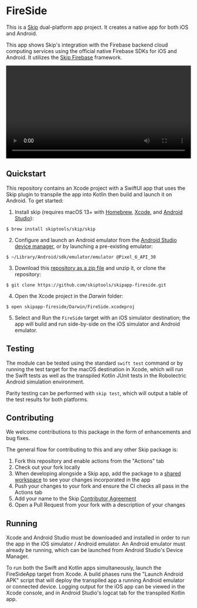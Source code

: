 # FireSide

This is a [Skip](https://skip.tools) dual-platform app project.
It creates a native app for both iOS and Android.

This app shows Skip's integration with the Firebase backend
cloud computing services
using the official native Firebase SDKs for iOS and Android.
It utilizes the
[Skip Firebase](https://github.com/skiptools/skip-firebase)
framework.

<video id="intro_video" style="width: 100%" controls autoplay>
  <source style="width: 100;" src="https://assets.skip.tools/videos/SkipFirebaseExample.mov" type="video/mp4">
  Your browser does not support the video tag.
</video>


## Quickstart

This repository contains an Xcode project with a SwiftUI app that uses the
Skip plugin to transpile the app into Kotlin then build and launch it on Android.
To get started:

1. Install skip (requires macOS 13+ with [Homebrew](https://brew.sh), [Xcode](https://developer.apple.com/xcode/), and [Android Studio](https://developer.android.com/studio)):
```
$ brew install skiptools/skip/skip
```
2. Configure and launch an Android emulator from the [Android Studio device manager](https://developer.android.com/studio/run/emulator-launch-without-app), or by launching a pre-existing emulator:
```
$ ~/Library/Android/sdk/emulator/emulator @Pixel_6_API_30
```
3. Download this [repository as a zip file](https://github.com/skiptools/skipapp-fireside/archive/main.zip) and unzip it, or clone the repository:
```
$ git clone https://github.com/skiptools/skipapp-fireside.git
```
4. Open the Xcode project in the *Darwin* folder:
```
$ open skipapp-fireside/Darwin/FireSide.xcodeproj
```
5. Select and Run the `FireSide` target with an iOS simulator destination; the app will build and run side-by-side on the iOS simulator and Android emulator.

## Testing

The module can be tested using the standard `swift test` command
or by running the test target for the macOS destination in Xcode,
which will run the Swift tests as well as the transpiled
Kotlin JUnit tests in the Robolectric Android simulation environment.

Parity testing can be performed with `skip test`,
which will output a table of the test results for both platforms.

## Contributing

We welcome contributions to this package in the form of enhancements and bug fixes.

The general flow for contributing to this and any other Skip package is:

1. Fork this repository and enable actions from the "Actions" tab
2. Check out your fork locally
3. When developing alongside a Skip app, add the package to a [shared workspace](https://skip.tools/docs/contributing) to see your changes incorporated in the app
4. Push your changes to your fork and ensure the CI checks all pass in the Actions tab
5. Add your name to the Skip [Contributor Agreement](https://github.com/skiptools/clabot-config)
6. Open a Pull Request from your fork with a description of your changes

## Running

Xcode and Android Studio must be downloaded and installed in order to
run the app in the iOS simulator / Android emulator.
An Android emulator must already be running, which can be launched from 
Android Studio's Device Manager.

To run both the Swift and Kotlin apps simultaneously, 
launch the FireSideApp target from Xcode.
A build phases runs the "Launch Android APK" script that
will deploy the transpiled app a running Android emulator or connected device.
Logging output for the iOS app can be viewed in the Xcode console, and in
Android Studio's logcat tab for the transpiled Kotlin app.
